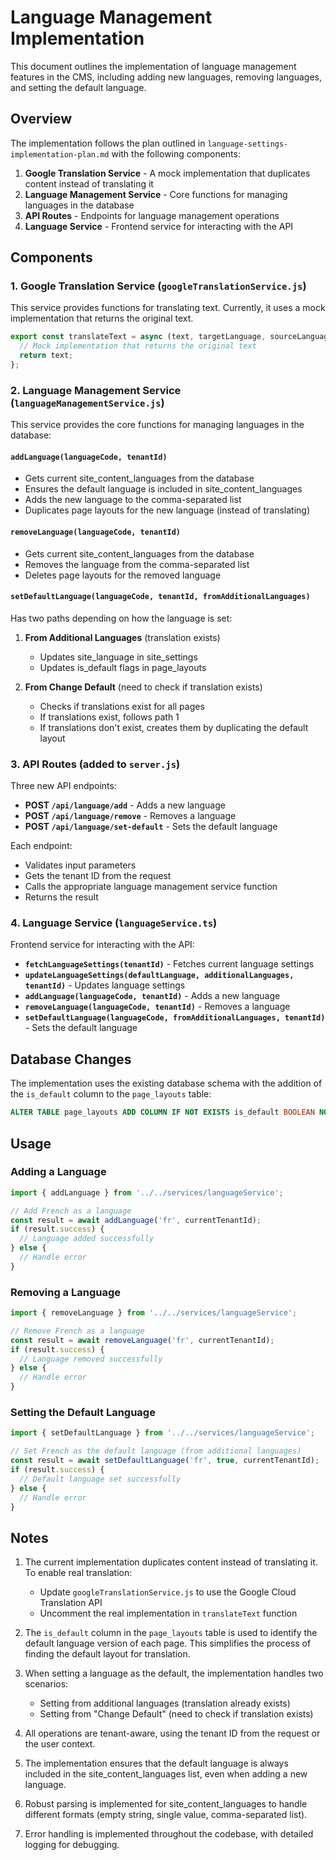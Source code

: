 # Language Management Implementation

This document outlines the implementation of language management features in the CMS, including adding new languages, removing languages, and setting the default language.

## Overview

The implementation follows the plan outlined in `language-settings-implementation-plan.md` with the following components:

1. **Google Translation Service** - A mock implementation that duplicates content instead of translating it
2. **Language Management Service** - Core functions for managing languages in the database
3. **API Routes** - Endpoints for language management operations
4. **Language Service** - Frontend service for interacting with the API

## Components

### 1. Google Translation Service (`googleTranslationService.js`)

This service provides functions for translating text. Currently, it uses a mock implementation that returns the original text.

```javascript
export const translateText = async (text, targetLanguage, sourceLanguage = null) => {
  // Mock implementation that returns the original text
  return text;
};
```

### 2. Language Management Service (`languageManagementService.js`)

This service provides the core functions for managing languages in the database:

#### `addLanguage(languageCode, tenantId)`

- Gets current site_content_languages from the database
- Ensures the default language is included in site_content_languages
- Adds the new language to the comma-separated list
- Duplicates page layouts for the new language (instead of translating)

#### `removeLanguage(languageCode, tenantId)`

- Gets current site_content_languages from the database
- Removes the language from the comma-separated list
- Deletes page layouts for the removed language

#### `setDefaultLanguage(languageCode, tenantId, fromAdditionalLanguages)`

Has two paths depending on how the language is set:

1. **From Additional Languages** (translation exists)
   - Updates site_language in site_settings
   - Updates is_default flags in page_layouts

2. **From Change Default** (need to check if translation exists)
   - Checks if translations exist for all pages
   - If translations exist, follows path 1
   - If translations don't exist, creates them by duplicating the default layout

### 3. API Routes (added to `server.js`)

Three new API endpoints:

- **POST `/api/language/add`** - Adds a new language
- **POST `/api/language/remove`** - Removes a language
- **POST `/api/language/set-default`** - Sets the default language

Each endpoint:
- Validates input parameters
- Gets the tenant ID from the request
- Calls the appropriate language management service function
- Returns the result

### 4. Language Service (`languageService.ts`)

Frontend service for interacting with the API:

- **`fetchLanguageSettings(tenantId)`** - Fetches current language settings
- **`updateLanguageSettings(defaultLanguage, additionalLanguages, tenantId)`** - Updates language settings
- **`addLanguage(languageCode, tenantId)`** - Adds a new language
- **`removeLanguage(languageCode, tenantId)`** - Removes a language
- **`setDefaultLanguage(languageCode, fromAdditionalLanguages, tenantId)`** - Sets the default language

## Database Changes

The implementation uses the existing database schema with the addition of the `is_default` column to the `page_layouts` table:

```sql
ALTER TABLE page_layouts ADD COLUMN IF NOT EXISTS is_default BOOLEAN NOT NULL DEFAULT false;
```

## Usage

### Adding a Language

```typescript
import { addLanguage } from '../../services/languageService';

// Add French as a language
const result = await addLanguage('fr', currentTenantId);
if (result.success) {
  // Language added successfully
} else {
  // Handle error
}
```

### Removing a Language

```typescript
import { removeLanguage } from '../../services/languageService';

// Remove French as a language
const result = await removeLanguage('fr', currentTenantId);
if (result.success) {
  // Language removed successfully
} else {
  // Handle error
}
```

### Setting the Default Language

```typescript
import { setDefaultLanguage } from '../../services/languageService';

// Set French as the default language (from additional languages)
const result = await setDefaultLanguage('fr', true, currentTenantId);
if (result.success) {
  // Default language set successfully
} else {
  // Handle error
}
```

## Notes

1. The current implementation duplicates content instead of translating it. To enable real translation:
   - Update `googleTranslationService.js` to use the Google Cloud Translation API
   - Uncomment the real implementation in `translateText` function

2. The `is_default` column in the `page_layouts` table is used to identify the default language version of each page. This simplifies the process of finding the default layout for translation.

3. When setting a language as the default, the implementation handles two scenarios:
   - Setting from additional languages (translation already exists)
   - Setting from "Change Default" (need to check if translation exists)

4. All operations are tenant-aware, using the tenant ID from the request or the user context.

5. The implementation ensures that the default language is always included in the site_content_languages list, even when adding a new language.

6. Robust parsing is implemented for site_content_languages to handle different formats (empty string, single value, comma-separated list).

7. Error handling is implemented throughout the codebase, with detailed logging for debugging.
